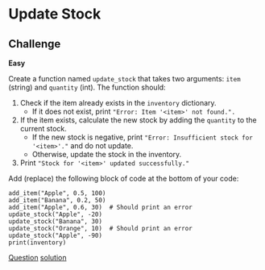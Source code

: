 # Update Stock

## Challenge

**Easy**

Create a function named `update_stock` that takes two arguments: `item` (string) and `quantity` (int). The function should:

1. Check if the item already exists in the `inventory` dictionary.
    - If it does not exist, print 
    `"Error: Item '<item>' not found.".`
2. If the item exists, calculate the new stock by adding the `quantity` to the current stock.
    - If the new stock is negative, print `"Error: Insufficient stock for '<item>'."` and do not update.
    - Otherwise, update the stock in the inventory.
3. Print `"Stock for '<item>' updated successfully."`

Add (replace) the following block of code at the bottom of your code:

```
add_item("Apple", 0.5, 100)
add_item("Banana", 0.2, 50)
add_item("Apple", 0.6, 30)  # Should print an error
update_stock("Apple", -20)
update_stock("Banana", 30)
update_stock("Orange", 10)  # Should print an error
update_stock("Apple", -90)
print(inventory)    
```

[Question](q.py) [solution](solution.py)